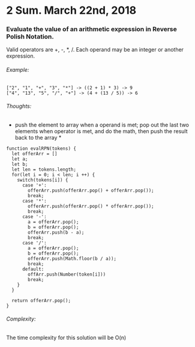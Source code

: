 # 2 Sum. March 22nd, 2018

### Evaluate the value of an arithmetic expression in Reverse Polish Notation.

Valid operators are +, -, *, /. Each operand may be an integer or another expression.

###### Example:

```
["2", "1", "+", "3", "*"] -> ((2 + 1) * 3) -> 9
["4", "13", "5", "/", "+"] -> (4 + (13 / 5)) -> 6
```

###### Thoughts:
* push the element to array when a operand is met; 
pop out the last two elements when operator is met, 
and do the math, then push the result back to the array *

```
function evalRPN(tokens) {
  let offerArr = []
  let a;
  let b;
  let len = tokens.length;
  for(let i = 0; i < len; i ++) {
    switch(tokens[i]) {
      case '+':
        offerArr.push(offerArr.pop() + offerArr.pop());
        break;
      case '*':
        offerArr.push(offerArr.pop() * offerArr.pop());
        break;
      case '-':
        a = offerArr.pop();
        b = offerArr.pop();
        offerArr.push(b - a);
        break;
      case '/':
        a = offerArr.pop();
        b = offerArr.pop();
        offerArr.push(Math.floor(b / a));
        break;
      default:
        offArr.push(Number(token[i]))
        break;
    }
  }

  return offerArr.pop();
}

```

###### Complexity:
The time complexity for this solution will be O(n)
